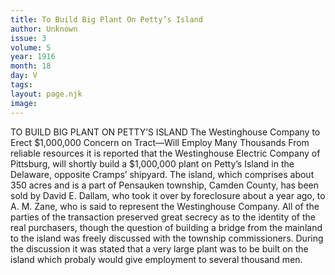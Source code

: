 ```yaml
---
title: To Build Big Plant On Petty’s Island
author: Unknown
issue: 3
volume: 5
year: 1916
month: 18
day: V
tags:
layout: page.njk
image:
---
```

TO BUILD BIG PLANT ON PETTY’S ISLAND    The Westinghouse Company to Erect $1,000,000 Concern on Tract—Will Employ Many Thousands       From reliable resources it is reported that the Westinghouse Electric Company of Pittsburg, will shortly build a $1,000,000 plant on Petty’s Island in the Delaware, opposite Cramps’ shipyard.       The island, which comprises about 350 acres and is a part of Pensauken township, Camden County, has been sold by David E. Dallam, who took it over by foreclosure about a year ago, to A. M. Zane, who is said to represent the Westinghouse Company.       All of the parties of the transaction preserved great secrecy as to the identity of the real purchasers, though the question of building a bridge from the mainland to the island was freely discussed with the township commissioners. During the discussion it was stated that a very large plant was to be built on the island which probaly would give employment to several thousand men.    

